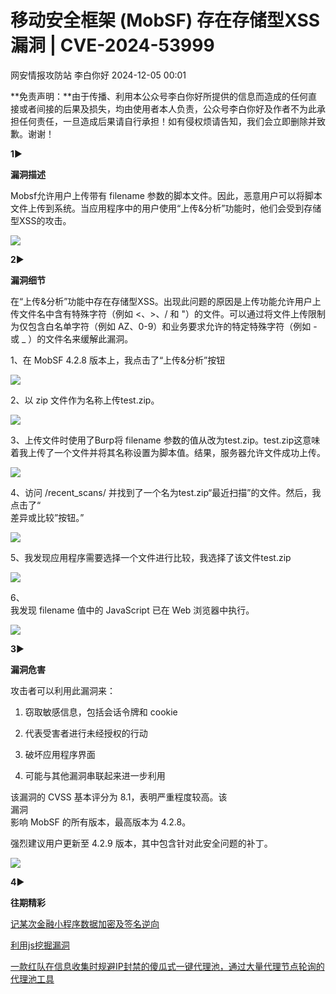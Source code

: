 #  移动安全框架 (MobSF) 存在存储型XSS漏洞 | CVE-2024-53999   
网安情报攻防站  李白你好   2024-12-05 00:01  
  
**免责声明：**由于传播、利用本公众号李白你好所提供的信息而造成的任何直接或者间接的后果及损失，均由使用者本人负责，公众号李白你好及作者不为此承担任何责任，一旦造成后果请自行承担！如有侵权烦请告知，我们会立即删除并致歉。谢谢！  
  
  
**1**►  
  
**漏洞描述**  
  
  
Mobsf允许用户上传带有 filename 参数的脚本文件。因此，恶意用户可以将脚本文件上传到系统。当应用程序中的用户使用“上传&分析”功能时，他们会受到存储型XSS的攻击。  
  
  
![](https://mmbiz.qpic.cn/mmbiz_png/XoIcX2HtlUD5qRoSaoMJ6LkoxmeOIgiaicPtFMAnIByqU1GzibEegUljwSf0xrESpiaLKZ6w8tjVfmGHs1lia2y85MA/640?wx_fmt=png&from=appmsg "")  
  
  
**2**►  
  
**漏洞细节**  
  
  
在“上传&分析”功能中存在存储型XSS。出现此问题的原因是上传功能允许用户上传文件名中含有特殊字符（例如 <、>、/ 和 "）的文件。可以通过将文件上传限制为仅包含白名单字符（例如 AZ、0-9）和业务要求允许的特定特殊字符（例如 - 或 _ ）的文件名来缓解此漏洞。  
  
  
1、在 MobSF 4.2.8 版本上，我点击了“上传&分析”按钮  
  
![](https://mmbiz.qpic.cn/mmbiz_png/XoIcX2HtlUD5qRoSaoMJ6LkoxmeOIgiaic1f0TgSom6Vt3EsJSBicAkjo8xlYHeXcowN4A3ibcBtagBY0IvNFe4iaaQ/640?wx_fmt=png&from=appmsg "")  
  
2、以 zip 文件作为名称上传test.zip。  
  
![](https://mmbiz.qpic.cn/mmbiz_png/XoIcX2HtlUD5qRoSaoMJ6LkoxmeOIgiaicTeIwChshg0Krr38jIeGsgZKD6d0Oqb3TxJuuunYiavxWXANlA51XaHQ/640?wx_fmt=png&from=appmsg "")  
  
3、上传文件时使用了Burp将 filename 参数的值从改为test.zip。<image src onerror=prompt(document.domain)>test.zip这意味着我上传了一个文件并将其名称设置为脚本值。结果，服务器允许文件成功上传。  
  
![](https://mmbiz.qpic.cn/mmbiz_png/XoIcX2HtlUD5qRoSaoMJ6LkoxmeOIgiaiciaibdwaBvDiaIfLx1lic5HB1BerzznB1KuQf3lyvaIwQY8FhesQkgCtNEw/640?wx_fmt=png&from=appmsg "")  
  
4、访问 /recent_scans/ 并找到了一个名为<image src onerror=prompt(document.domain)>test.zip“最近扫描”的文件。然后，我点击了“  
差异或比较”按钮。”  
  
![](https://mmbiz.qpic.cn/mmbiz_png/XoIcX2HtlUD5qRoSaoMJ6LkoxmeOIgiaicvLkohEHcwL9SkCkyKicfllUZF5SVbOcO76xzERqAfRibib6lEI9Kc2ib9Q/640?wx_fmt=png&from=appmsg "")  
  
5、我发现应用程序需要选择一个文件进行比较，我选择了该文件<image src onerror=prompt(document.domain)>test.zip  
  
![](https://mmbiz.qpic.cn/mmbiz_png/XoIcX2HtlUD5qRoSaoMJ6LkoxmeOIgiaic4DbNibdnCiaXxIVdm6vP2Kgu6BIzCXNGRiaTeZdWtW7jdYM8A3d9lEJpA/640?wx_fmt=png&from=appmsg "")  
  
6、  
我发现 filename 值中的 JavaScript 已在 Web 浏览器中执行。  
  
![](https://mmbiz.qpic.cn/mmbiz_png/XoIcX2HtlUD5qRoSaoMJ6LkoxmeOIgiaicIj5d9kbD6XiaGArYWCtKCjBfqOP0EB6T3xnW4PDc7MSiamtE5icwRghvQ/640?wx_fmt=png&from=appmsg "")  
  
  
**3**►  
  
**漏洞危害**  
  
  
攻击者可以利用此漏洞来：  
1. 窃取敏感信息，包括会话令牌和 cookie  
  
1. 代表受害者进行未经授权的行动  
  
1. 破坏应用程序界面  
  
1. 可能与其他漏洞串联起来进一步利用  
  
该漏洞的 CVSS 基本评分为 8.1，表明严重程度较高。该  
漏洞  
影响 MobSF 的所有版本，最高版本为 4.2.8。  
  
强烈建议用户更新至 4.2.9 版本，其中包含针对此安全问题的补丁。  
  
![](https://mmbiz.qpic.cn/mmbiz_png/XoIcX2HtlUD5qRoSaoMJ6LkoxmeOIgiaicOMzTpoLoicxKc7JxVf5ib149PRZDAaLKTicNzGY4pWeoPqiaQpzx7oL6sg/640?wx_fmt=png&from=appmsg "")  
  
  
**4**►  
  
**往期精彩**  
  
[ 记某次金融小程序数据加密及签名逆向 ](http://mp.weixin.qq.com/s?__biz=MzkwMzMwODg2Mw==&mid=2247509586&idx=1&sn=c33b1b3ce59fa2fc523f6b062df185eb&chksm=c09ad502f7ed5c14486802007f8f59ba055137028c3f0a7ebe42547647ab3059ce2a0fea5a21&scene=21#wechat_redirect)  

						  
  
  
[ 利用js挖掘漏洞 ](http://mp.weixin.qq.com/s?__biz=MzkwMzMwODg2Mw==&mid=2247509558&idx=1&sn=4ed77b8fbe43290b3fb889465673e9a3&chksm=c09ad566f7ed5c70d7aba88f9aaf96b07004f382627a0f119dd22fe51bd893d3aece18f3917f&scene=21#wechat_redirect)  

						  
  
  
[ 一款红队在信息收集时规避IP封禁的傻瓜式一键代理池，通过大量代理节点轮询的代理池工具 ](http://mp.weixin.qq.com/s?__biz=MzkwMzMwODg2Mw==&mid=2247509517&idx=1&sn=7a4576f7df6d620f072c5123107d5a86&chksm=c09ad55df7ed5c4b92e7043aa742051f8d3699ea14ad0d635f315650335e4bb77cbe9b97b38c&scene=21#wechat_redirect)  

						  
  
  
  
